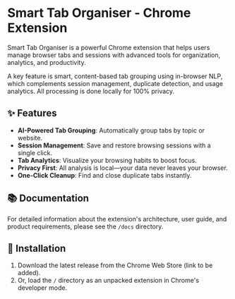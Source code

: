 # Smart Tab Organiser - Chrome Extension

Smart Tab Organiser is a powerful Chrome extension that helps users manage browser tabs and sessions with advanced tools for organization, analytics, and productivity.

A key feature is smart, content-based tab grouping using in-browser NLP, which complements session management, duplicate detection, and usage analytics. All processing is done locally for 100% privacy.

## ✨ Features

- **AI-Powered Tab Grouping**: Automatically group tabs by topic or website.
- **Session Management**: Save and restore browsing sessions with a single click.
- **Tab Analytics**: Visualize your browsing habits to boost focus.
- **Privacy First**: All analysis is local—your data never leaves your browser.
- **One-Click Cleanup**: Find and close duplicate tabs instantly.

## 📚 Documentation

For detailed information about the extension's architecture, user guide, and product requirements, please see the `/docs` directory.

## 🚀 Installation

1.  Download the latest release from the Chrome Web Store (link to be added).
2.  Or, load the `/` directory as an unpacked extension in Chrome's developer mode.
